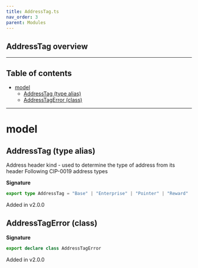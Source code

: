 ```yaml
---
title: AddressTag.ts
nav_order: 3
parent: Modules
---
```


## AddressTag overview

---

<h2 class="text-delta">Table of contents</h2>

- [model](#model)
  - [AddressTag (type alias)](#addresstag-type-alias)
  - [AddressTagError (class)](#addresstagerror-class)

---

# model

## AddressTag (type alias)

Address header kind - used to determine the type of address from its header
Following CIP-0019 address types

**Signature**

```ts
export type AddressTag = "Base" | "Enterprise" | "Pointer" | "Reward" | "Byron";
```

Added in v2.0.0

## AddressTagError (class)

**Signature**

```ts
export declare class AddressTagError
```

Added in v2.0.0
